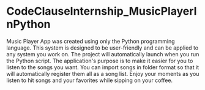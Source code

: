 # CodeClauseInternship_MusicPlayerInPython
Music Player App was created using only the Python programming language. This system is designed to be user-friendly and can be applied to any system you work on. The project will automatically launch when you run the Python script. 
The application's purpose is to make it easier for you to listen to the songs you want. You can import songs in folder format so that it will automatically register them all as a song list. Enjoy your moments as you listen to hit songs and your favorites while sipping on your coffee.
